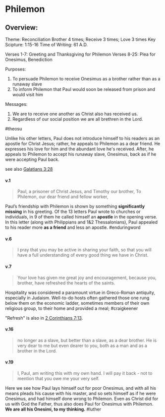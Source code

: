 # Philemon

## Overview:
Theme: Reconciliation
Brother 4 times; Receive 3 times; Love 3 times
Key Scipture: 1:15-16
Time of Writing: 61 A.D.

Verses 1-7: Greeting and Thanksgiving for Philemon
Verses 8-25: Plea for Onesimus, Benediction

Purposes:
1. To persuade Philemon to receive Onesimus as a brother rather than as a runaway slave
2. To inform Philemon that Paul would soon be released from prison and would visit him

Messages:
1. We are to receive one another as Christ also has received us.
2. Regardless of our social position we are all brethren in the Lord.

#theosu 

Unlike his other letters, Paul does not introduce himself to his readers as an apostle for Christ Jesus; rather, he appeals to Philemon as a dear friend. He expresses his love for him and the abundant love he's received. After, he appeals to Philemon to accept his runaway slave, Onesimus, back as if he were accepting Paul back. 

see also [Galatians 3:28](Galatians3#v.28)

#### v.1
>Paul, a prisoner of Christ Jesus, and Timothy our brother,
	To Philemon, our dear friend and fellow worker,

Paul’s friendship with Philemon is shown by something **significantly missing** in his greeting. Of the 13 letters Paul wrote to churches or individuals, in 9 of them he called himself an **apostle** in the opening verse. In this letter (along with Philippians and 1&2 Thessalonians), Paul appealed to his reader more **as a friend** and less an apostle.
#enduringword 

#### v.6
>I pray that you may be active in sharing your faith, so that you will have a full understanding of every good thing we have in Christ.

#### v.7
>Your love has given me great joy and encouragement, because you, brother, have refreshed the hearts of the saints.

Hospitality was considered a paramount virtue in Greco-Roman antiquity, especially in Judaism. Well-to-do hosts often gathered those one rung below them on the economic ladder, sometimes members of their own religious group, to their home and provided a meal;
#craigkeener 

"Refresh" is also in [2 Corinthians 7:13](2Cor7#v.13).

#### v.16
>no longer as a slave, but better than a slave, as a dear brother. He is very dear to me but even dearer to you, both as a man and as a brother in the Lord.

#### v.19
>I, Paul, am writing this with my own hand. I will pay it back - not to mention that you owe me your very self.

Here we see how Paul lays himself out for poor Onesimus, and with all his means pleads his cause with his master, and so sets himself as if he were Onesimus, and had himself done wrong to Philemon. Even as Christ did for us with God the Father, thus also does Paul for Onesimus with Philemon. **We are all his Onesimi, to my thinking.**
#luther